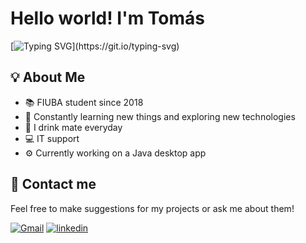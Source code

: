 
# Hello world! I'm Tomás

[![Typing SVG](https://readme-typing-svg.herokuapp.com?color=%23732A70&vCenter=true&lines=Argentinian+software+developer.;Computer+Science+student.;Universidad+de+Buenos+Aires.)](https://git.io/typing-svg)


## 💡 About Me
* 📚 FIUBA student since 2018
* 🧠 Constantly learning new things and exploring new technologies
* 🧉 I drink mate everyday
* 💻 IT support
* ⚙ Currently working on a Java desktop app




## 💬 Contact me

Feel free to make suggestions for my projects or ask me about them!

[![Gmail](https://img.shields.io/badge/Gmail-D14836?style=for-the-badge&logo=gmail&logoColor=white)](mailto:iglesiastomas99@gmail.com)
[![linkedin](https://img.shields.io/badge/linkedin-0A66C2?style=for-the-badge&logo=linkedin&logoColor=white)](https://www.linkedin.com/in/tomas-iglesias99/)

